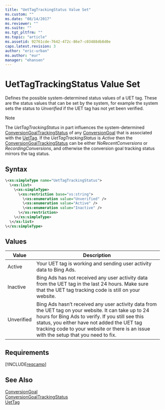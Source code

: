 ```yaml
---
title: "UetTagTrackingStatus Value Set"
ms.custom: ""
ms.date: "08/14/2017"
ms.reviewer: ""
ms.suite: ""
ms.tgt_pltfrm: ""
ms.topic: "article"
ms.assetid: 92761cde-7642-472c-86e7-c03488db8d0e
caps.latest.revision: 3
author: "eric-urban"
ms.author: "eur"
manager: "ehansen"
---
```

# UetTagTrackingStatus Value Set
Defines the possible system-determined status values of a UET tag. These are the status values that can be set by the system, for example the system sets the status to *Unverified* if the UET tag has not yet been verified. 

> [!NOTE]
> The *UetTagTrackingStatus* in part influences the system-determined [ConversionGoalTrackingStatus](../campaign-api/conversiongoaltrackingstatus-value-set.md) of any [ConversionGoal](../campaign-api/conversiongoal-data-object.md) that is associated with the [UetTag](../campaign-api/uettag-data-object.md). If the *UetTagTrackingStatus* is *Active* then the [ConversionGoalTrackingStatus](../campaign-api/conversiongoaltrackingstatus-value-set.md) can be either *NoRecentConversions* or *RecordingConversions*, and otherwise the conversion goal tracking status mirrors the tag status.  

## Syntax

```xml
\<xs:simpleType name="UetTagTrackingStatus">
  \<xs:list>
    \<xs:simpleType>
      \<xs:restriction base="xs:string">
        \<xs:enumeration value="Unverified" />
        \<xs:enumeration value="Active" />
        \<xs:enumeration value="Inactive" />
      \</xs:restriction>
    \</xs:simpleType>
  \</xs:list>
\</xs:simpleType>
```

## Values

|Value|Description|
|---------|---------------|
|Active| Your UET tag is working and sending user activity data to Bing Ads.|
|Inactive|Bing Ads has not received any user activity data from the UET tag in the last 24 hours. Make sure that the UET tag tracking code is still on your website.|
|Unverified|Bing Ads hasn’t received any user activity data from the UET tag on your website. It can take up to 24 hours for Bing Ads to verify. If you still see this status, you either have not added the UET tag tracking code to your website or there is an issue with the setup that you need to fix.|

## Requirements
[!INCLUDE[reqcamp](../campaign-api/includes/reqcamp.md)]

## See Also
[ConversionGoal](../campaign-api/conversiongoal-data-object.md)  
[ConversionGoalTrackingStatus](../campaign-api/conversiongoaltrackingstatus-value-set.md)  
[UetTag](../campaign-api/uettag-data-object.md)  